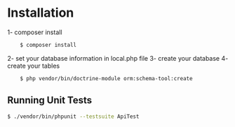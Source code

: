 # Installation

1- composer install
```bash
	$ composer install
```
2- set your database information in local.php file
3- create your database
4- create your tables
```bash
	$ php vendor/bin/doctrine-module orm:schema-tool:create
```

## Running Unit Tests

  ```bash
  $ ./vendor/bin/phpunit --testsuite ApiTest
  ```